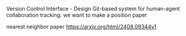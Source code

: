 Version Control Interface - Design Git-based system for human-agent collaboration tracking.
we want to make a position paper

nearest neighbor paper https://arxiv.org/html/2408.09344v1